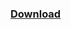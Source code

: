 ### [Download](https://jitpack.io/com/github/hazae41/mc-blockregen/towny-SNAPSHOT/mc-blockregen-towny-SNAPSHOT-bundle.jar)
